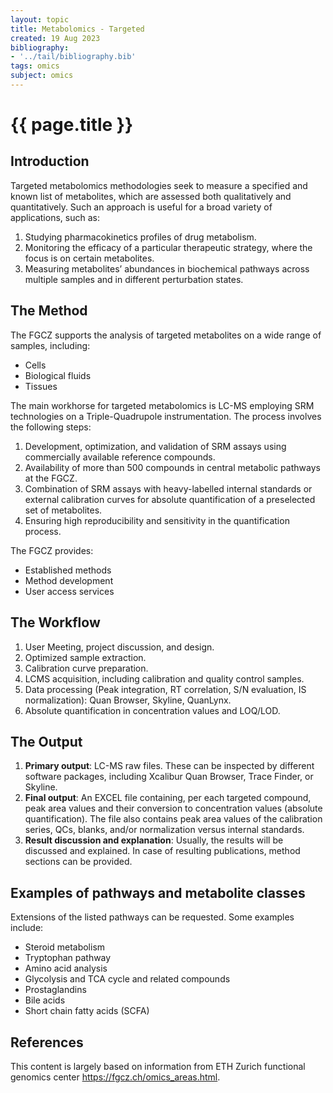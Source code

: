 ```yaml
---
layout: topic
title: Metabolomics - Targeted
created: 19 Aug 2023
bibliography:
- '../tail/bibliography.bib'
tags: omics
subject: omics
---
```

{{ page.title }}
================

<!-- * TOC -->
<!-- {:toc} -->

## Introduction

Targeted metabolomics methodologies seek to measure a specified and known list of metabolites, which are assessed both qualitatively and quantitatively. Such an approach is useful for a broad variety of applications, such as:

1. Studying pharmacokinetics profiles of drug metabolism.
2. Monitoring the efficacy of a particular therapeutic strategy, where the focus is on certain metabolites.
3. Measuring metabolites’ abundances in biochemical pathways across multiple samples and in different perturbation states.

## The Method

The FGCZ supports the analysis of targeted metabolites on a wide range of samples, including:

- Cells
- Biological fluids
- Tissues

The main workhorse for targeted metabolomics is LC-MS employing SRM technologies on a Triple-Quadrupole instrumentation. The process involves the following steps:

1. Development, optimization, and validation of SRM assays using commercially available reference compounds.
2. Availability of more than 500 compounds in central metabolic pathways at the FGCZ.
3. Combination of SRM assays with heavy-labelled internal standards or external calibration curves for absolute quantification of a preselected set of metabolites.
4. Ensuring high reproducibility and sensitivity in the quantification process.

The FGCZ provides:

- Established methods
- Method development
- User access services


## The Workflow

1. User Meeting, project discussion, and design.
2. Optimized sample extraction.
3. Calibration curve preparation.
4. LCMS acquisition, including calibration and quality control samples.
5. Data processing (Peak integration, RT correlation, S/N evaluation, IS normalization): Quan Browser, Skyline, QuanLynx.
6. Absolute quantification in concentration values and LOQ/LOD.

## The Output

1. **Primary output**: LC-MS raw files. These can be inspected by different software packages, including Xcalibur Quan Browser, Trace Finder, or Skyline.
2. **Final output**: An EXCEL file containing, per each targeted compound, peak area values and their conversion to concentration values (absolute quantification). The file also contains peak area values of the calibration series, QCs, blanks, and/or normalization versus internal standards.
3. **Result discussion and explanation**: Usually, the results will be discussed and explained. In case of resulting publications, method sections can be provided.

## Examples of pathways and metabolite classes

Extensions of the listed pathways can be requested. Some examples include:

- Steroid metabolism
- Tryptophan pathway
- Amino acid analysis
- Glycolysis and TCA cycle and related compounds
- Prostaglandins
- Bile acids
- Short chain fatty acids (SCFA)

## References

This content is largely based on information from ETH Zurich functional genomics center 
<https://fgcz.ch/omics_areas.html>.

